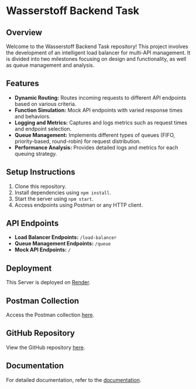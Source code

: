 # Wasserstoff Backend Task

## Overview
Welcome to the Wasserstoff Backend Task repository! This project involves the development of an intelligent load balancer for multi-API management. It is divided into two milestones focusing on design and functionality, as well as queue management and analysis.


## Features
- **Dynamic Routing:** Routes incoming requests to different API endpoints based on various criteria.
- **Function Simulation:** Mock API endpoints with varied response times and behaviors.
- **Logging and Metrics:** Captures and logs metrics such as request times and endpoint selection.
- **Queue Management:** Implements different types of queues (FIFO, priority-based, round-robin) for request distribution.
- **Performance Analysis:** Provides detailed logs and metrics for each queuing strategy.

## Setup Instructions
1. Clone this repository.
2. Install dependencies using `npm install`.
3. Start the server using `npm start`.
4. Access endpoints using Postman or any HTTP client.

## API Endpoints
- **Load Balancer Endpoints:** `/load-balancer`
- **Queue Management Endpoints:** `/queue`
- **Mock API Endpoints:** `/`

## Deployment
This Server is deployed on [Render](https://anas-wasserstoff-backendtask.onrender.com).

## Postman Collection
Access the Postman collection [here](POSTMAN_COLLECTION_LINK).

## GitHub Repository
View the GitHub repository [here](GITHUB_REPO_LINK).

## Documentation
For detailed documentation, refer to the [documentation](DOCUMENTATION_LINK).

